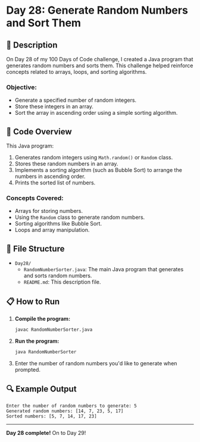 # Day 28: Generate Random Numbers and Sort Them

## 📝 Description

On Day 28 of my 100 Days of Code challenge, I created a Java program that generates random numbers and sorts them. This challenge helped reinforce concepts related to arrays, loops, and sorting algorithms.

### **Objective:**
- Generate a specified number of random integers.
- Store these integers in an array.
- Sort the array in ascending order using a simple sorting algorithm.

## 🚀 Code Overview

This Java program:
1. Generates random integers using `Math.random()` or `Random` class.
2. Stores these random numbers in an array.
3. Implements a sorting algorithm (such as Bubble Sort) to arrange the numbers in ascending order.
4. Prints the sorted list of numbers.

### **Concepts Covered:**
- Arrays for storing numbers.
- Using the `Random` class to generate random numbers.
- Sorting algorithms like Bubble Sort.
- Loops and array manipulation.

## 📂 File Structure
- `Day28/`
  - `RandomNumberSorter.java`: The main Java program that generates and sorts random numbers.
  - `README.md`: This description file.

## 📋 How to Run
1. **Compile the program:**
   ```bash
   javac RandomNumberSorter.java
   ```
2. **Run the program:**
   ```bash
   java RandomNumberSorter
   ```
3. Enter the number of random numbers you'd like to generate when prompted.

## 🔍 Example Output

```plaintext
Enter the number of random numbers to generate: 5
Generated random numbers: [14, 7, 23, 5, 17]
Sorted numbers: [5, 7, 14, 17, 23]
```

---

**Day 28 complete!** On to Day 29!
